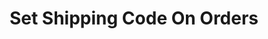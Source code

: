 ---
title: "Set Shipping Code On Orders"
name: "sourcemeta_dolfin"
key: "shipping_code"
description: "Shipping code used as line item on order. Dolfin must have this sku setup already."
user_friendly_description: ""
default: "ABC"
values: []
tags: [sourcemeta,dolfin]
type: "meta"
process: "orders"
headless: true
---